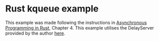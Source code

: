 # Rust kqueue example

This example was made following the instructions in [Asynchronous Programming in Rust](https://www.packtpub.com/en-us/product/asynchronous-programming-in-rust-9781805128137), Chapter 4. This example utilises the DelayServer provided by the author [here](https://github.com/PacktPublishing/Asynchronous-Programming-in-Rust).
